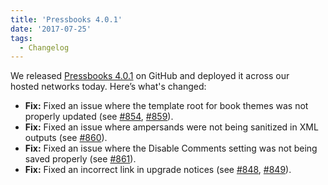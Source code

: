 ```yaml
---
title: 'Pressbooks 4.0.1'
date: '2017-07-25'
tags:
  - Changelog
---
```


We
released [Pressbooks 4.0.1](https://github.com/pressbooks/pressbooks/releases/tag/4.0.1) on
GitHub and deployed it across our hosted networks today. Here’s what's changed:

- **Fix:** Fixed an issue where the template root for book themes was not properly updated
  (see [#854](https://github.com/pressbooks/pressbooks/issues/854),
  [#859](https://github.com/pressbooks/pressbooks/pull/859)).
- **Fix:** Fixed an issue where ampersands were not being sanitized in XML outputs (see
  [#860](https://github.com/pressbooks/pressbooks/pull/860)).
- **Fix:** Fixed an issue where the Disable Comments setting was not being saved properly
  (see [#861](https://github.com/pressbooks/pressbooks/pull/861)).
- **Fix:** Fixed an incorrect link in upgrade notices (see
  [#848](https://github.com/pressbooks/pressbooks/issues/848),
  [#849](https://github.com/pressbooks/pressbooks/pull/849)).
